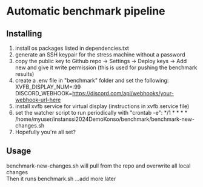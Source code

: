 # Automatic benchmark pipeline
## Installing
1. install os packages listed in dependencies.txt
2. generate an SSH keypair for the stress machine without a password
3. copy the public key to Github repo -> Settings -> Deploy keys -> Add new and give it write permission (this is used for pushing the benchmark results)
4. create a .env file in "benchmark" folder and set the following:
XVFB_DISPLAY_NUM=:99
DISCORD_WEBHOOK=https://discord.com/api/webhooks/your-webhook-url-here
5. install xvfb service for virtual display (instructions in xvfb.service file)
6. set the watcher script to run periodically with "crontab -e":
*/1 * * * * /home/myuser/instanssi2024DemoKonso/benchmark/benchmark-new-changes.sh
7. Hopefully you're all set?
## Usage
benchmark-new-changes.sh will pull from the repo and overwrite all local changes  
Then it runs benchmark.sh
...add more later
